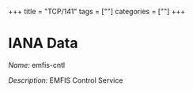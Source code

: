 +++
title = "TCP/141"
tags = [""]
categories = [""]
+++

# IANA Data

_Name:_ emfis-cntl

_Description:_ EMFIS Control Service

